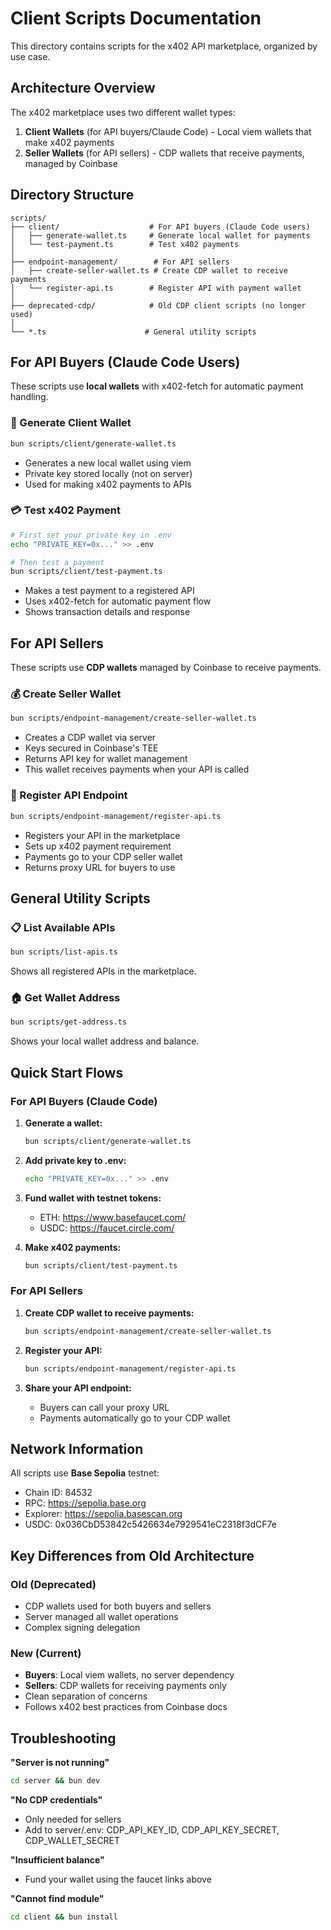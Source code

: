 # Client Scripts Documentation

This directory contains scripts for the x402 API marketplace, organized by use case.

## Architecture Overview

The x402 marketplace uses two different wallet types:

1. **Client Wallets** (for API buyers/Claude Code) - Local viem wallets that make x402 payments
2. **Seller Wallets** (for API sellers) - CDP wallets that receive payments, managed by Coinbase

## Directory Structure

```
scripts/
├── client/                    # For API buyers (Claude Code users)
│   ├── generate-wallet.ts     # Generate local wallet for payments
│   └── test-payment.ts        # Test x402 payments
│
├── endpoint-management/        # For API sellers
│   ├── create-seller-wallet.ts # Create CDP wallet to receive payments
│   └── register-api.ts        # Register API with payment wallet
│
├── deprecated-cdp/            # Old CDP client scripts (no longer used)
│
└── *.ts                      # General utility scripts
```

## For API Buyers (Claude Code Users)

These scripts use **local wallets** with x402-fetch for automatic payment handling.

### 🔑 Generate Client Wallet

```bash
bun scripts/client/generate-wallet.ts
```
- Generates a new local wallet using viem
- Private key stored locally (not on server)
- Used for making x402 payments to APIs

### 💳 Test x402 Payment

```bash
# First set your private key in .env
echo "PRIVATE_KEY=0x..." >> .env

# Then test a payment
bun scripts/client/test-payment.ts
```
- Makes a test payment to a registered API
- Uses x402-fetch for automatic payment flow
- Shows transaction details and response

## For API Sellers

These scripts use **CDP wallets** managed by Coinbase to receive payments.

### 💰 Create Seller Wallet

```bash
bun scripts/endpoint-management/create-seller-wallet.ts
```
- Creates a CDP wallet via server
- Keys secured in Coinbase's TEE
- Returns API key for wallet management
- This wallet receives payments when your API is called

### 📝 Register API Endpoint

```bash
bun scripts/endpoint-management/register-api.ts
```
- Registers your API in the marketplace
- Sets up x402 payment requirement
- Payments go to your CDP seller wallet
- Returns proxy URL for buyers to use

## General Utility Scripts

### 📋 List Available APIs

```bash
bun scripts/list-apis.ts
```
Shows all registered APIs in the marketplace.

### 🏠 Get Wallet Address

```bash
bun scripts/get-address.ts
```
Shows your local wallet address and balance.

## Quick Start Flows

### For API Buyers (Claude Code)

1. **Generate a wallet:**
   ```bash
   bun scripts/client/generate-wallet.ts
   ```

2. **Add private key to .env:**
   ```bash
   echo "PRIVATE_KEY=0x..." >> .env
   ```

3. **Fund wallet with testnet tokens:**
   - ETH: https://www.basefaucet.com/
   - USDC: https://faucet.circle.com/

4. **Make x402 payments:**
   ```bash
   bun scripts/client/test-payment.ts
   ```

### For API Sellers

1. **Create CDP wallet to receive payments:**
   ```bash
   bun scripts/endpoint-management/create-seller-wallet.ts
   ```

2. **Register your API:**
   ```bash
   bun scripts/endpoint-management/register-api.ts
   ```

3. **Share your API endpoint:**
   - Buyers can call your proxy URL
   - Payments automatically go to your CDP wallet

## Network Information

All scripts use **Base Sepolia** testnet:
- Chain ID: 84532
- RPC: https://sepolia.base.org
- Explorer: https://sepolia.basescan.org
- USDC: 0x036CbD53842c5426634e7929541eC2318f3dCF7e

## Key Differences from Old Architecture

### Old (Deprecated)
- CDP wallets used for both buyers and sellers
- Server managed all wallet operations
- Complex signing delegation

### New (Current)
- **Buyers**: Local viem wallets, no server dependency
- **Sellers**: CDP wallets for receiving payments only
- Clean separation of concerns
- Follows x402 best practices from Coinbase docs

## Troubleshooting

**"Server is not running"**
```bash
cd server && bun dev
```

**"No CDP credentials"**
- Only needed for sellers
- Add to server/.env: CDP_API_KEY_ID, CDP_API_KEY_SECRET, CDP_WALLET_SECRET

**"Insufficient balance"**
- Fund your wallet using the faucet links above

**"Cannot find module"**
```bash
cd client && bun install
```